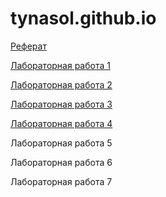 # tynasol.github.io

[Реферат ](https://github.com/stankin/design-2019/wiki/exam_06)     

[Лабораторная работа 1](https://tynasol.github.io/)

[Лабораторная работа 2](https://tynasol.github.io/)

[Лабораторная работа 3](https://tynasol.github.io/)

[Лабораторная работа 4](https://tynasol.github.io/)

Лабораторная работа 5

Лабораторная работа 6

Лабораторная работа 7

